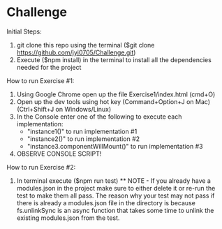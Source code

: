 # Challenge 

Initial Steps:

1) git clone this repo using the terminal ($git clone https://github.com/jyi0705/Challenge.git)
2) Execute ($npm install) in the terminal to install all the dependencies needed for the project

How to run Exercise #1:
1) Using Google Chrome open up the file Exercise1/index.html (cmd+O)
2) Open up the dev tools using hot key (Command+Option+J on Mac) (Ctrl+Shift+J on Windows/Linux)
3) In the Console enter one of the following to execute each implementation: 
      - "instance1()" to run implementation #1
      - "instance2()" to run implementation #2
      - "instance3.componentWillMount()" to run implementation #3
4) OBSERVE CONSOLE SCRIPT!

How to run Exercise #2:
1) In terminal execute ($npm run test)
** NOTE - If you already have a modules.json in the project make sure to either delete it or re-run the test to make them all pass.
The reason why your test may not pass if there is already a modules.json file in the directory is because fs.unlinkSync is an async function that takes some time to unlink the existing modules.json from the test.  
